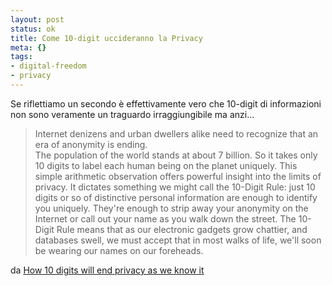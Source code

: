 ```yaml
--- 
layout: post
status: ok
title: Come 10-digit uccideranno la Privacy
meta: {}
tags: 
- digital-freedom
- privacy
---
```

Se riflettiamo un secondo è effettivamente vero che 10-digit di informazioni non sono veramente un traguardo irraggiungibile ma anzi...  
  
> Internet denizens and urban dwellers alike need to recognize that an era of anonymity is ending.  
> The population of the world stands at about 7 billion. So it takes only 10 digits to label each human being on the planet uniquely.
> This simple arithmetic observation offers powerful insight into the limits of privacy. It dictates something we might call the 10-Digit Rule: just 10 digits or so of distinctive personal information are enough to identify you uniquely. They're enough to strip away your anonymity on the Internet or call out your name as you walk down the street. The 10-Digit Rule means that as our electronic gadgets grow chattier, and databases swell, we must accept that in most walks of life, we'll soon be wearing our names on our foreheads.  
  
da [How 10 digits will end privacy as we know it](http://news.cnet.com/8301-1009_3-10310446-83.html?tag=nl.e703) 
